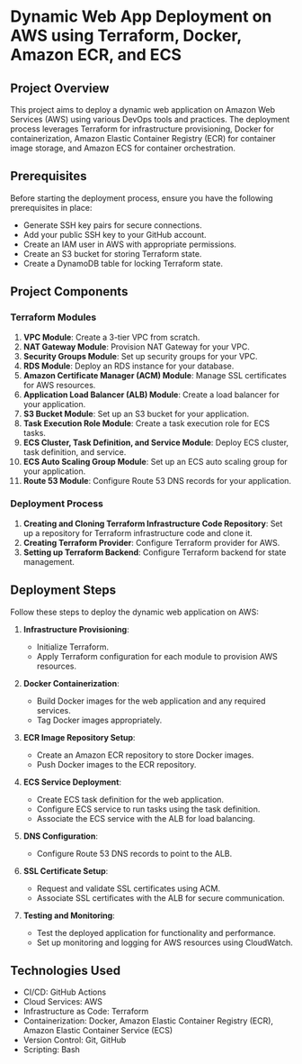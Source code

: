 # Dynamic Web App Deployment on AWS using Terraform, Docker, Amazon ECR, and ECS

## Project Overview

This project aims to deploy a dynamic web application on Amazon Web Services (AWS) using various DevOps tools and practices. The deployment process leverages Terraform for infrastructure provisioning, Docker for containerization, Amazon Elastic Container Registry (ECR) for container image storage, and Amazon ECS for container orchestration.

## Prerequisites

Before starting the deployment process, ensure you have the following prerequisites in place:

- Generate SSH key pairs for secure connections.
- Add your public SSH key to your GitHub account.
- Create an IAM user in AWS with appropriate permissions.
- Create an S3 bucket for storing Terraform state.
- Create a DynamoDB table for locking Terraform state.

## Project Components

### Terraform Modules

1. **VPC Module**: Create a 3-tier VPC from scratch.
2. **NAT Gateway Module**: Provision NAT Gateway for your VPC.
3. **Security Groups Module**: Set up security groups for your VPC.
4. **RDS Module**: Deploy an RDS instance for your database.
5. **Amazon Certificate Manager (ACM) Module**: Manage SSL certificates for AWS resources.
6. **Application Load Balancer (ALB) Module**: Create a load balancer for your application.
7. **S3 Bucket Module**: Set up an S3 bucket for your application.
8. **Task Execution Role Module**: Create a task execution role for ECS tasks.
9. **ECS Cluster, Task Definition, and Service Module**: Deploy ECS cluster, task definition, and service.
10. **ECS Auto Scaling Group Module**: Set up an ECS auto scaling group for your application.
11. **Route 53 Module**: Configure Route 53 DNS records for your application.

### Deployment Process

1. **Creating and Cloning Terraform Infrastructure Code Repository**: Set up a repository for Terraform infrastructure code and clone it.
2. **Creating Terraform Provider**: Configure Terraform provider for AWS.
3. **Setting up Terraform Backend**: Configure Terraform backend for state management.

## Deployment Steps

Follow these steps to deploy the dynamic web application on AWS:

1. **Infrastructure Provisioning**:
    - Initialize Terraform.
    - Apply Terraform configuration for each module to provision AWS resources.

2. **Docker Containerization**:
    - Build Docker images for the web application and any required services.
    - Tag Docker images appropriately.

3. **ECR Image Repository Setup**:
    - Create an Amazon ECR repository to store Docker images.
    - Push Docker images to the ECR repository.

4. **ECS Service Deployment**:
    - Create ECS task definition for the web application.
    - Configure ECS service to run tasks using the task definition.
    - Associate the ECS service with the ALB for load balancing.

5. **DNS Configuration**:
    - Configure Route 53 DNS records to point to the ALB.

6. **SSL Certificate Setup**:
    - Request and validate SSL certificates using ACM.
    - Associate SSL certificates with the ALB for secure communication.

7. **Testing and Monitoring**:
    - Test the deployed application for functionality and performance.
    - Set up monitoring and logging for AWS resources using CloudWatch.

## Technologies Used
- CI/CD: GitHub Actions
- Cloud Services: AWS
- Infrastructure as Code: Terraform
- Containerization: Docker, Amazon Elastic Container Registry (ECR), Amazon Elastic Container Service (ECS)
- Version Control: Git, GitHub
- Scripting: Bash

